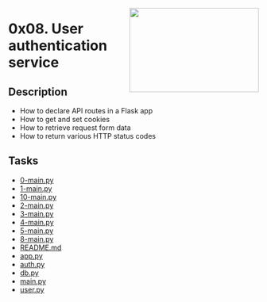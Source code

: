 <p>
<img width="260" height="170" src="https://www.flaticon.com/svg/static/icons/svg/627/627558.svg" align="right" >
</p>

#  0x08. User authentication service

## Description
- How to declare API routes in a Flask app
- How to get and set cookies
- How to retrieve request form data
- How to return various HTTP status codes
## Tasks
* [0-main.py](0-main.py)
* [1-main.py](1-main.py)
* [10-main.py](10-main.py)
* [2-main.py](2-main.py)
* [3-main.py](3-main.py)
* [4-main.py](4-main.py)
* [5-main.py](5-main.py)
* [8-main.py](8-main.py)
* [README.md](README.md)
* [app.py](app.py)
* [auth.py](auth.py)
* [db.py](db.py)
* [main.py](main.py)
* [user.py](user.py)
